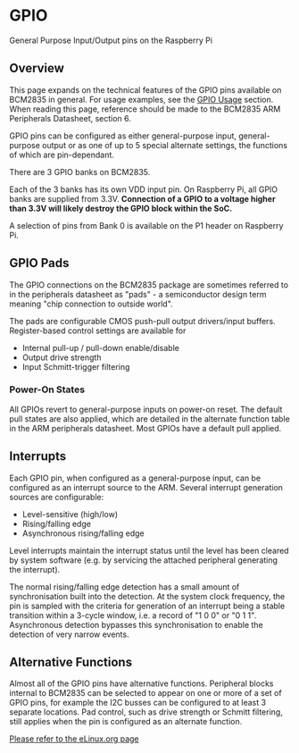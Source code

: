 # GPIO

General Purpose Input/Output pins on the Raspberry Pi

## Overview

This page expands on the technical features of the GPIO pins available on BCM2835 in general. For usage examples, see the [GPIO Usage](../../usage/gpio/introduction-to-gpio.md) section. When reading this page, reference should be made to the BCM2835 ARM Peripherals Datasheet, section 6.

GPIO pins can be configured as either general-purpose input, general-purpose output or as one of up to 5 special alternate settings, the functions of which are pin-dependant.

There are 3 GPIO banks on BCM2835. 

Each of the 3 banks has its own VDD input pin. On Raspberry Pi, all GPIO banks are supplied from 3.3V. **Connection of a GPIO to a voltage higher than 3.3V will likely destroy the GPIO block within the SoC.**

A selection of pins from Bank 0 is available on the P1 header on Raspberry Pi.

## GPIO Pads

The GPIO connections on the BCM2835 package are sometimes referred to in the peripherals datasheet as "pads" - a semiconductor design term meaning "chip connection to outside world".

The pads are configurable CMOS push-pull output drivers/input buffers. Register-based control settings are available for

* Internal pull-up / pull-down enable/disable
* Output drive strength
* Input Schmitt-trigger filtering

### Power-On States

All GPIOs revert to general-purpose inputs on power-on reset. The default pull states are also applied, which are detailed in the alternate function table in the ARM peripherals datasheet. Most GPIOs have a default pull applied.

## Interrupts

Each GPIO pin, when configured as a general-purpose input, can be configured as an interrupt source to the ARM. Several interrupt generation sources are configurable:

* Level-sensitive (high/low)
* Rising/falling edge
* Asynchronous rising/falling edge

Level interrupts maintain the interrupt status until the level has been cleared by system software (e.g. by servicing the attached peripheral generating the interrupt).

The normal rising/falling edge detection has a small amount of synchronisation built into the detection. At the system clock frequency, the pin is sampled with the criteria for generation of an interrupt being a stable transition within a 3-cycle window, i.e. a record of "1 0 0" or "0 1 1". Asynchronous detection bypasses this synchronisation to enable the detection of very narrow events.


## Alternative Functions

Almost all of the GPIO pins have alternative functions. Peripheral blocks internal to BCM2835 can be selected to appear on one or more of a set of GPIO pins, for example the I2C busses can be configured to at least 3 separate locations. Pad control, such as drive strength or Schmitt filtering, still applies when the pin is configured as an alternate function.


[Please refer to the eLinux.org page](http://elinux.org/RPi_Low-level_peripherals)